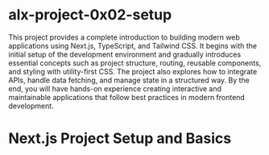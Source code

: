 
# alx-project-0x02-setup

This project provides a complete introduction to building modern web applications using Next.js, TypeScript, and Tailwind CSS. It begins with the initial setup of the development environment and gradually introduces essential concepts such as project structure, routing, reusable components, and styling with utility-first CSS. The project also explores how to integrate APIs, handle data fetching, and manage state in a structured way. By the end, you will have hands-on experience creating interactive and maintainable applications that follow best practices in modern frontend development.

# Next.js Project Setup and Basics
